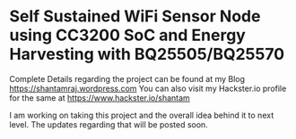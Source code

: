 # Self Sustained WiFi Sensor Node using CC3200 SoC and Energy Harvesting with BQ25505/BQ25570
Complete Details regarding the project can be found at my Blog https://shantamraj.wordpress.com
You can also visit my Hackster.io profile for the same at https://www.hackster.io/shantam

I am working on taking this project and the overall idea behind it to next level. The updates regarding that will be posted soon.
